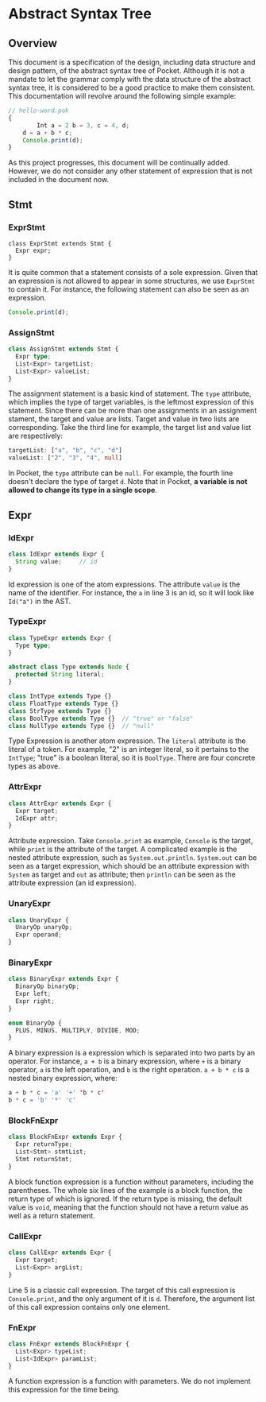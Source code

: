 # Abstract Syntax Tree

## Overview

This document is a specification of the design, including data structure and design pattern, of the abstract syntax tree of Pocket. Although it is not a mandate to let the grammar comply with the data structure of the abstract syntax tree, it is considered to be a good practice to make them consistent. This documentation will revolve around the following simple example:

~~~typescript
// hello-word.pok
{
		Int a = 2 b = 3, c = 4, d;
  	d = a + b * c;
  	Console.print(d);
}
~~~

As this project progresses, this document will be continually added. However, we do not consider any other statement of expression that is not included in the document now.

## Stmt

### ExprStmt

~~~tsx
class ExprStmt extends Stmt {
  Expr expr;
}
~~~

It is quite common that a statement consists of a sole expression. Given that an expression is not allowed to appear in some structures, we use `ExprStmt` to contain it. For instance, the following statement can also be seen as an expression.

~~~typescript
Console.print(d);
~~~

### AssignStmt

~~~typescript
class AssignStmt extends Stmt {
  Expr type;
  List<Expr> targetList;
  List<Expr> valueList;
}
~~~

The assignment statement is a basic kind of statement. The `type` attribute, which implies the type of target variables, is the leftmost expression of this statement. Since there can be more than one assignments in an assignment stament, the target and value are lists. Target and value in two lists are corresponding. Take the third line for example, the target list and value list are respectively:

~~~typescript
targetList: ["a", "b", "c", "d"]
valueList: ["2", "3", "4", null]
~~~

In Pocket, the `type` attribute can be `null`. For example, the fourth line doesn't declare the type of target `d`. Note that in Pocket, **a variable is not allowed to change its type in a single scope**.

## Expr

### IdExpr

~~~typescript
class IdExpr extends Expr {
  String value;		// id
}
~~~

Id expression is one of the atom expressions. The attribute `value` is the name of the identifier. For instance, the `a` in line 3 is an id, so it will  look like `Id("a")` in the AST.

### TypeExpr

~~~typescript
class TypeExpr extends Expr {
  Type type;
}

abstract class Type extends Node {
  protected String literal;
}

class IntType extends Type {}
class FloatType extends Type {}
class StrType extends Type {}
class BoolType extends Type {}	// "true" or "false"
class NullType extends Type {}	// "null"
~~~

Type Expression is another atom expression. The `literal` attribute is the literal of a token. For example, "2" is an integer literal, so it pertains to the `IntType`; "true" is a boolean literal, so it is `BoolType`. There are four concrete types as above.

### AttrExpr

~~~typescript
class AttrExpr extends Expr {
  Expr target;
  IdExpr attr;
}
~~~

Attribute expression. Take `Console.print` as example, `Console` is the target, while `print` is the attribute of the target. A complicated example is the nested attribute expression, such as `System.out.println`. `System.out` can be seen as a target expression, which should be an attribute expression with `System` as target and `out` as attribute; then `println` can be seen as the attribute expression (an id expression).

### UnaryExpr

~~~typescript
class UnaryExpr {
  UnaryOp unaryOp;
  Expr operand;
}
~~~

### BinaryExpr

~~~typescript
class BinaryExpr extends Expr {
  BinaryOp binaryOp;
  Expr left;
  Expr right;
}

enum BinaryOp {
  PLUS, MINUS, MULTIPLY, DIVIDE, MOD;
}
~~~

A binary expression is a expression which is separated into two parts by an operator. For instance, `a + b` is a binary expression, where `+` is a binary operator, `a` is the left operation, and `b` is the right operation. `a + b * c` is a nested binary expression, where:

~~~java
a + b * c = 'a' '+' 'b * c'
b * c = 'b' '*' 'c'
~~~

### BlockFnExpr

~~~typescript
class BlockFnExpr extends Expr {
  Expr returnType;
  List<Stmt> stmtList;
  Stmt returnStmt;
}
~~~

A block function expression is a function without parameters, including the parentheses. The whole six lines of the example is a block function, the return type of which is ignored. If the return type is missing, the default value is `void`, meaning that the function should not have a return value as well as a return statement.

### CallExpr

~~~typescript
class CallExpr extends Expr {
  Expr target;
  List<Expr> argList;
}
~~~

Line 5 is a classic call expression. The target of this call expression is `Console.print`, and the only argument of it is `d`. Therefore, the argument list of this call expression contains only one element.

### FnExpr

~~~typescript
class FnExpr extends BlockFnExpr {
  List<Expr> typeList;
  List<IdExpr> paramList;
}
~~~

A function expression is a function with parameters. We do not implement this expression for the time being.
